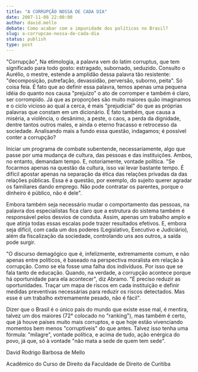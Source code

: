 ```yaml
---
title: "A CORRUPÇÃO NOSSA DE CADA DIA"
date: 2007-11-08 22:00:00
author: david.mello
debate: Como acabar com a impunidade dos políticos no Brasil?
slug: a-corrupcao-nossa-de-cada-dia
status: publish 
type: post
---
```


"Corrupção", Na etimologia, a palavra vem do latim corruptus, que tem significado para todo gosto: estragado, subornado, seduzido. Consulto o Aurélio, o mestre, estende a amplidão dessa palavra tão resistente: "decomposição, putrefação, devassidão, perversão, suborno, peita". Só coisa feia. É fato que ao definir essa palavra, temos apenas uma pequena idéia do quanto nos causa "prejuízo" o ato de corromper e também é claro, ser corrompido. Já que as proporções são muito maiores quão imaginamos e o ciclo vicioso ao qual a cerca, é mais "prejudicial" do que as próprias palavras que constam em um dicionário. É fato também, que causa a miséria, a violência, o desânimo, a peste, o caos, a perda da dignidade, dentre tantos outros males, e ainda o eterno fracasso e retrocesso da sociedade. Analisando mais a fundo essa questão, indagamos; é possível conter a corrupção?  

 Iniciar um programa de combate subentende, necessariamente, algo que passe por uma mudança de cultura, das pessoas e das instituições. Ambos, no entanto, demandam tempo. E, notoriamente, vontade política. "Se focarmos apenas na questão da cultura, isso vai levar bastante tempo. É difícil apostar apenas na separação da ética das relações privadas da das relações públicas. Essa é a questão, por exemplo, do sujeito querer agradar os familiares dando emprego. Não pode contratar os parentes, porque o dinheiro é público, não é dele".  

 Embora também seja necessário mudar o comportamento das pessoas, na palavra dos especialistas fica claro que a estrutura do sistema também é responsável pelos desvios de conduta. Assim, apenas um trabalho amplo e que atinja todas essas escalas pode trazer resultados efetivos. E, embora seja difícil, com cada um dos poderes (Legislativo, Executivo e Judiciário), além da fiscalização da sociedade, controlando uns aos outros, a saída pode surgir.  

 "O discurso demagógico que é, infelizmente, extremamente comum, e não apenas entre políticos, é baseado na perspectiva moralista em relação à corrupção. Como se ela fosse uma falha dos indivíduos. Por isso que se fala tanto de educação. Quando, na verdade, a corrupção acontece porque há oportunidade para ela acontecer", diz Abramo. "É preciso reduzir as oportunidades. Traçar um mapa de riscos em cada instituição e definir medidas preventivas necessárias para reduzir os riscos detectados. Mas esse é um trabalho extremamente pesado, não é fácil".  

 Dizer que o Brasil é o único país do mundo que existe esse mal, é mentira, talvez um dos maiores (72° colocado no "ranking"), mas também é certo, que já houve países muito mais corruptos, e que hoje estão vivenciando momentos bem menos "corruptíveis" do que antes. Talvez isso tenha uma fórmula: "milagre", vontade política, e acima de tudo, ação enérgica do povo, já que, só à vontade "não mata a sede de quem tem sede".   

  

  

David Rodrigo Barbosa de Mello  

Acadêmico do Curso de Direito da Faculdade de Direito de Curitiba
